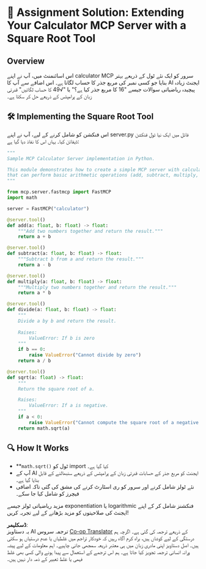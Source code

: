 <!--
CO_OP_TRANSLATOR_METADATA:
{
  "original_hash": "e9490aedc71f99bc774af57b207a7adb",
  "translation_date": "2025-06-13T02:30:52+00:00",
  "source_file": "03-GettingStarted/07-aitk/solution/README.md",
  "language_code": "ur"
}
-->
# 📘 Assignment Solution: Extending Your Calculator MCP Server with a Square Root Tool

## Overview
اس اسائنمنٹ میں، آپ نے اپنے calculator MCP سرور کو ایک نئے ٹول کے ذریعے بہتر بنایا جو کسی نمبر کی مربع جذر کا حساب لگاتا ہے۔ اس اضافے سے آپ کا AI ایجنٹ زیادہ پیچیدہ ریاضیاتی سوالات جیسے "16 کا مربع جذر کیا ہے؟" یا "√49 کا حساب لگائیں" قدرتی زبان کے پرامپٹس کے ذریعے حل کر سکتا ہے۔

## 🛠️ Implementing the Square Root Tool
اس فنکشن کو شامل کرنے کے لیے، آپ نے اپنے server.py فائل میں ایک نیا ٹول فنکشن ڈیفائن کیا۔ یہاں اس کا نفاذ دیا گیا ہے:

```python
"""
Sample MCP Calculator Server implementation in Python.

This module demonstrates how to create a simple MCP server with calculator tools
that can perform basic arithmetic operations (add, subtract, multiply, divide).
"""

from mcp.server.fastmcp import FastMCP
import math

server = FastMCP("calculator")

@server.tool()
def add(a: float, b: float) -> float:
    """Add two numbers together and return the result."""
    return a + b

@server.tool()
def subtract(a: float, b: float) -> float:
    """Subtract b from a and return the result."""
    return a - b

@server.tool()
def multiply(a: float, b: float) -> float:
    """Multiply two numbers together and return the result."""
    return a * b

@server.tool()
def divide(a: float, b: float) -> float:
    """
    Divide a by b and return the result.
    
    Raises:
        ValueError: If b is zero
    """
    if b == 0:
        raise ValueError("Cannot divide by zero")
    return a / b

@server.tool()
def sqrt(a: float) -> float:
    """
    Return the square root of a.

    Raises:
        ValueError: If a is negative.
    """
    if a < 0:
        raise ValueError("Cannot compute the square root of a negative number.")
    return math.sqrt(a)
```

## 🔍 How It Works

- **`math.sqrt()` ٹول کو import کیا گیا ہے۔
- آپ کے AI ایجنٹ کو مربع جذر کے حسابات قدرتی زبان کے پرامپٹس کے ذریعے سنبھالنے کے قابل بنایا گیا ہے۔
- نئے ٹولز شامل کرنے اور سرور کو ری اسٹارٹ کرنے کی مشق کی گئی تاکہ اضافی فیچرز کو شامل کیا جا سکے۔

مزید ریاضیاتی ٹولز جیسے exponentiation یا logarithmic فنکشنز شامل کر کے اپنے ایجنٹ کی صلاحیتوں کو مزید بڑھانے کے لیے تجربہ کریں!

**ڈسکلیمر**:  
یہ دستاویز AI ترجمہ سروس [Co-op Translator](https://github.com/Azure/co-op-translator) کے ذریعے ترجمہ کی گئی ہے۔ اگرچہ ہم درستگی کے لیے کوشاں ہیں، براہ کرم آگاہ رہیں کہ خودکار تراجم میں غلطیاں یا عدم درستیاں ہو سکتی ہیں۔ اصل دستاویز اپنی مادری زبان میں ہی معتبر ذریعہ سمجھی جانی چاہیے۔ اہم معلومات کے لیے پیشہ ورانہ انسانی ترجمہ تجویز کیا جاتا ہے۔ ہم اس ترجمے کے استعمال سے پیدا ہونے والی کسی بھی غلط فہمی یا غلط تعبیر کے ذمہ دار نہیں ہیں۔
